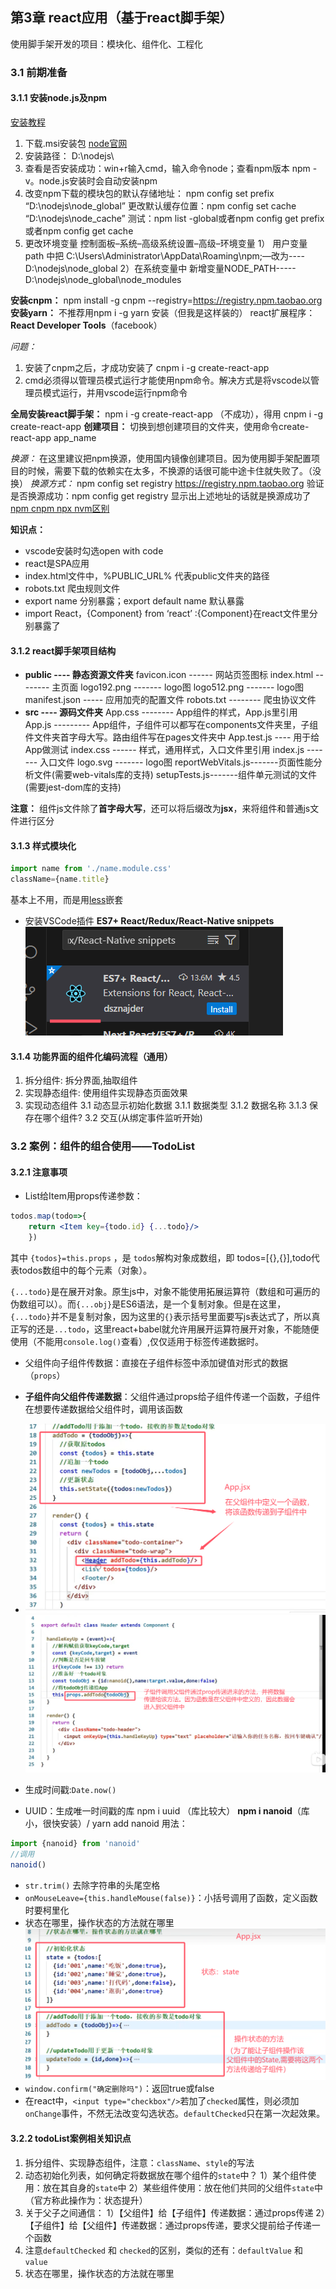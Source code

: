 ## 第3章 react应用（基于react脚手架）

使用脚手架开发的项目：模块化、组件化、工程化

### 3.1 前期准备

#### 3.1.1 安装node.js及npm

[安装教程](https://blog.csdn.net/ZHANGYANG_1109/article/details/121229581)

1. 下载.msi安装包 [node官网](http://nodejs.cn/download/)
2. 安装路径： D:\nodejs\
3. 查看是否安装成功：win+r输入cmd，输入命令node；查看npm版本 npm -v。node.js安装时会自动安装npm
4. 改变npm下载的模块包的默认存储地址：
   npm config set prefix “D:\nodejs\node_global”
   更改默认缓存位置：npm config set cache “D:\nodejs\node_cache”
   测试：npm list -global或者npm config get prefix或者npm config get cache
5. 更改环境变量
   控制面板–系统–高级系统设置–高级–环境变量
   1） 用户变量 path 中把 C:\Users\Administrator\AppData\Roaming\npm;—改为----D:\nodejs\node_global
   2）在系统变量中 新增变量NODE_PATH----- D:\nodejs\node_global\node_modules

**安装cnpm：** npm install -g cnpm --registry=https://registry.npm.taobao.org
**安装yarn：** 不推荐用npm i -g yarn 安装（但我是这样装的）
react扩展程序： **React Developer Tools**（facebook）

*问题：*

1. 安装了cnpm之后，才成功安装了 cnpm i -g create-react-app
2. cmd必须得以管理员模式运行才能使用npm命令。解决方式是将vscode以管理员模式运行，并用vscode运行npm命令

**全局安装react脚手架：** npm i -g create-react-app （不成功），得用 cnpm i -g create-react-app
**创建项目：** 切换到想创建项目的文件夹，使用命令create-react-app app_name

*换源：* 在这里建议把npm换源，使用国内镜像创建项目。因为使用脚手架配置项目的时候，需要下载的依赖实在太多，不换源的话很可能中途卡住就失败了。（没换）
*换源方式：* npm config set registry https://registry.npm.taobao.org
验证是否换源成功：npm config get registry
显示出上述地址的话就是换源成功了
[npm cnpm npx nvm区别](https://zhuanlan.zhihu.com/p/54998362)

**知识点：**

- vscode安装时勾选open with code
- react是SPA应用
- index.html文件中，%PUBLIC_URL% 代表public文件夹的路径
- robots.txt 爬虫规则文件
- export name 分别暴露；export default name 默认暴露
- import React，{Component} from ‘react’ :{Component}在react文件里分别暴露了

#### 3.1.2 react脚手架项目结构

- **public ---- 静态资源文件夹**
  favicon.icon ------ 网站页签图标
  index.html -------- 主页面
  logo192.png ------- logo图
  logo512.png ------- logo图
  manifest.json ----- 应用加壳的配置文件
  robots.txt -------- 爬虫协议文件
- **src ---- 源码文件夹**
  App.css -------- App组件的样式，App.js里引用
  App.js --------- App组件，子组件可以都写在components文件夹里，子组件文件夹首字母大写。路由组件写在pages文件夹中
  App.test.js ---- 用于给App做测试
  index.css ------ 样式，通用样式，入口文件里引用
  index.js ------- 入口文件
  logo.svg ------- logo图
  reportWebVitals.js-------页面性能分析文件(需要web-vitals库的支持)
  setupTests.js-------组件单元测试的文件(需要jest-dom库的支持)

**注意：**
组件js文件除了**首字母大写**，还可以将后缀改为**jsx**，来将组件和普通js文件进行区分

#### 3.1.3 样式模块化

```jsx
import name from './name.module.css'
className={name.title}
```

基本上不用，而是用[less](https://less.bootcss.com/)嵌套

- 安装VSCode插件 **ES7+ React/Redux/React-Native snippets**
  ![image-20250102154922766](./assets/第3章-react应用（基于react脚手架）/image-20250102154922766.png)

#### 3.1.4 功能界面的组件化编码流程（通用）

1. 拆分组件: 拆分界面,抽取组件
2. 实现静态组件: 使用组件实现静态页面效果
3. 实现动态组件
   3.1 动态显示初始化数据
      3.1.1 数据类型
      3.1.2 数据名称
      3.1.3 保存在哪个组件?
   3.2 交互(从绑定事件监听开始)

### 3.2 案例：组件的组合使用——TodoList

#### 3.2.1 注意事项

- List给Item用props传递参数：

```jsx
todos.map(todo=>{
	return <Item key={todo.id} {...todo}/>
	})
```

其中 `{todos}=this.props` ，是 `todos`解构对象成数组，即 todos=[{},{}],todo代表todos数组中的每个元素（对象）。

`{...todo}`是在展开对象。原生js中，对象不能使用拓展运算符（数组和可遍历的伪数组可以）。而`{...obj}`是ES6语法，是一个复制对象。但是在这里，`{...todo}`并不是复制对象，因为这里的`{}`表示括号里面要写js表达式了，所以真正写的还是`...todo`，这里react+babel就允许用展开运算符展开对象，不能随便使用（不能用`console.log()`查看）,仅仅适用于标签传递数据时。

- 父组件向子组件传数据：直接在子组件标签中添加键值对形式的数据（`props`）
- **子组件向父组件传递数据**：父组件通过props给子组件传递一个函数，子组件在想要传递数据给父组件时，调用该函数
- ![image-20250102214409682](./assets/第3章-react应用（基于react脚手架）/image-20250102214409682.png)
  ![image-20250102215114924](./assets/第3章-react应用（基于react脚手架）/image-20250102215114924.png)

- 生成时间戳:`Date.now()`
- UUID：生成唯一时间戳的库
  npm i uuid （库比较大）
  **npm i nanoid**（库小，很快安装）/ yarn add nanoid
  用法：

```jsx
import {nanoid} from 'nanoid'
//调用
nanoid()
```

- `str.trim()` 去除字符串的头尾空格
- `onMouseLeave={this.handleMouse(false)}`：小括号调用了函数，定义函数时要柯里化
- 状态在哪里，操作状态的方法就在哪里
  ![image-20250102220229217](./assets/第3章-react应用（基于react脚手架）/image-20250102220229217.png)
- `window.confirm("确定删除吗")`：返回true或false
- 在react中，`<input type="checkbox"/>`若加了`checked`属性，则必须加`onChange`事件，不然无法改变勾选状态。`defaultChecked`只在第一次起效果。

#### 3.2.2 todoList案例相关知识点

1. 拆分组件、实现静态组件，注意：`className`、`style`的写法
2. 动态初始化列表，如何确定将数据放在哪个组件的`state`中？
   1）某个组件使用：放在其自身的`state`中
   2）某些组件使用：放在他们共同的父组件`state`中（官方称此操作为：状态提升）
3. 关于父子之间通信：
   1）【父组件】给【子组件】传递数据：通过props传递
   2）【子组件】给【父组件】传递数据：通过props传递，要求父提前给子传递一个函数
4. 注意`defaultChecked` 和 `checked`的区别，类似的还有：`defaultValue` 和 `value`
5. 状态在哪里，操作状态的方法就在哪里

